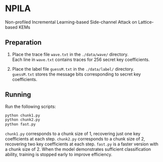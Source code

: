 # NPILA
Non-profiled Incremental Learning-based Side-channel Attack on Lattice-based KEMs

## Preparation
1. Place the trace file `wave.txt` in the `./data/wave/` directory.  
   Each line in `wave.txt` contains traces for 256 secret key coefficients.

2. Place the label file `guessM.txt` in the `./data/label/` directory.  
   `guessM.txt` stores the message bits corresponding to secret key coefficients.

## Running
Run the following scripts:

```bash
python chunk1.py
python chunk2.py
python fast.py
```

`chunk1.py` corresponds to a chunk size of 1, recovering just one key coefficients at each step.
`chunk2.py` corresponds to a chunk size of 2, recovering two key coefficients at each step.
`fast.py` is a faster version with a chunk size of 2. When the model demonstrates sufficient classification ability, training is stopped early to improve efficiency.
